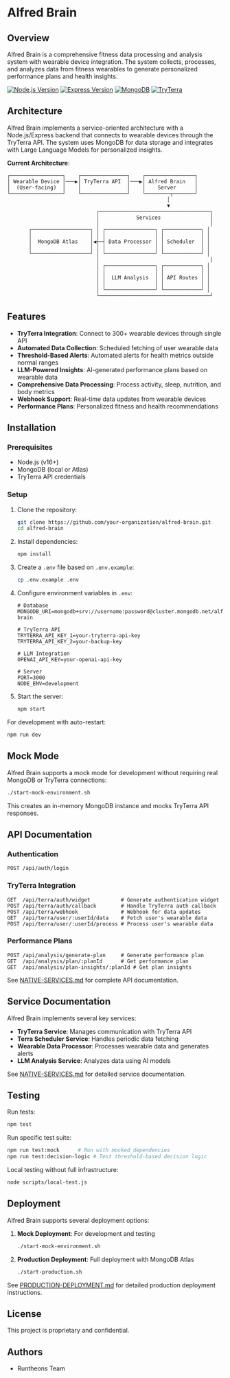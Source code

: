 # Alfred Brain

## Overview

Alfred Brain is a comprehensive fitness data processing and analysis system with wearable device integration. The system collects, processes, and analyzes data from fitness wearables to generate personalized performance plans and health insights.

[![Node.js Version](https://img.shields.io/badge/node-v16+-brightgreen.svg)](https://nodejs.org/)
[![Express Version](https://img.shields.io/badge/express-v4.18.2-blue.svg)](https://expressjs.com/)
[![MongoDB](https://img.shields.io/badge/mongodb-v7.4.3-green.svg)](https://www.mongodb.com/)
[![TryTerra](https://img.shields.io/badge/TryTerra-API_Integrated-purple.svg)](https://tryterra.co/)

## Architecture

Alfred Brain implements a service-oriented architecture with a Node.js/Express backend that connects to wearable devices through the TryTerra API. The system uses MongoDB for data storage and integrates with Large Language Models for personalized insights.

**Current Architecture**:
```
┌─────────────────┐    ┌───────────────┐    ┌────────────────┐
│ Wearable Device │───▶│ TryTerra API  │───▶│ Alfred Brain   │
│  (User-facing)  │    │               │    │    Server      │
└─────────────────┘    └───────────────┘    └────────┬───────┘
                                                    │
                                                    ▼
                             ┌────────────────────────────────────┐
                             │            Services                │
                             │                                    │
       ┌───────────────────┐ │ ┌────────────────┐ ┌────────────┐ │
       │                   │ │ │                │ │            │ │
       │  MongoDB Atlas    │◀┼─┤ Data Processor │ │ Scheduler  │ │
       │                   │ │ │                │ │            │ │
       └───────────────────┘ │ └────────────────┘ └────────────┘ │
                             │                                    │
                             │ ┌────────────────┐ ┌────────────┐ │
                             │ │                │ │            │ │
                             │ │  LLM Analysis  │ │ API Routes │ │
                             │ │                │ │            │ │
                             │ └────────────────┘ └────────────┘ │
                             └────────────────────────────────────┘
```

## Features

- **TryTerra Integration**: Connect to 300+ wearable devices through single API
- **Automated Data Collection**: Scheduled fetching of user wearable data
- **Threshold-Based Alerts**: Automated alerts for health metrics outside normal ranges
- **LLM-Powered Insights**: AI-generated performance plans based on wearable data
- **Comprehensive Data Processing**: Process activity, sleep, nutrition, and body metrics
- **Webhook Support**: Real-time data updates from wearable devices
- **Performance Plans**: Personalized fitness and health recommendations

## Installation

### Prerequisites

- Node.js (v16+)
- MongoDB (local or Atlas)
- TryTerra API credentials

### Setup

1. Clone the repository:
   ```bash
   git clone https://github.com/your-organization/alfred-brain.git
   cd alfred-brain
   ```

2. Install dependencies:
   ```bash
   npm install
   ```

3. Create a `.env` file based on `.env.example`:
   ```bash
   cp .env.example .env
   ```

4. Configure environment variables in `.env`:
   ```
   # Database
   MONGODB_URI=mongodb+srv://username:password@cluster.mongodb.net/alfred-brain
   
   # TryTerra API
   TRYTERRA_API_KEY_1=your-tryterra-api-key
   TRYTERRA_API_KEY_2=your-backup-key
   
   # LLM Integration
   OPENAI_API_KEY=your-openai-api-key
   
   # Server
   PORT=3000
   NODE_ENV=development
   ```

5. Start the server:
   ```bash
   npm start
   ```

For development with auto-restart:
```bash
npm run dev
```

## Mock Mode

Alfred Brain supports a mock mode for development without requiring real MongoDB or TryTerra connections:

```bash
./start-mock-environment.sh
```

This creates an in-memory MongoDB instance and mocks TryTerra API responses.

## API Documentation

### Authentication

```
POST /api/auth/login
```

### TryTerra Integration

```
GET  /api/terra/auth/widget          # Generate authentication widget
POST /api/terra/auth/callback        # Handle TryTerra auth callback
POST /api/terra/webhook              # Webhook for data updates
GET  /api/terra/user/:userId/data    # Fetch user's wearable data
POST /api/terra/user/:userId/process # Process user's wearable data
```

### Performance Plans

```
POST /api/analysis/generate-plan     # Generate performance plan
GET  /api/analysis/plan/:planId      # Get performance plan
GET  /api/analysis/plan-insights/:planId # Get plan insights
```

See [NATIVE-SERVICES.md](./NATIVE-SERVICES.md) for complete API documentation.

## Service Documentation

Alfred Brain implements several key services:

- **TryTerra Service**: Manages communication with TryTerra API
- **Terra Scheduler Service**: Handles periodic data fetching
- **Wearable Data Processor**: Processes wearable data and generates alerts
- **LLM Analysis Service**: Analyzes data using AI models

See [NATIVE-SERVICES.md](./NATIVE-SERVICES.md) for detailed service documentation.

## Testing

Run tests:
```bash
npm test
```

Run specific test suite:
```bash
npm run test:mock      # Run with mocked dependencies
npm run test:decision-logic # Test threshold-based decision logic
```

Local testing without full infrastructure:
```bash
node scripts/local-test.js
```

## Deployment

Alfred Brain supports several deployment options:

1. **Mock Deployment**: For development and testing
   ```bash
   ./start-mock-environment.sh
   ```

2. **Production Deployment**: Full deployment with MongoDB Atlas
   ```bash
   ./start-production.sh
   ```

See [PRODUCTION-DEPLOYMENT.md](./PRODUCTION-DEPLOYMENT.md) for detailed production deployment instructions.

## License

This project is proprietary and confidential.

## Authors

- Runtheons Team